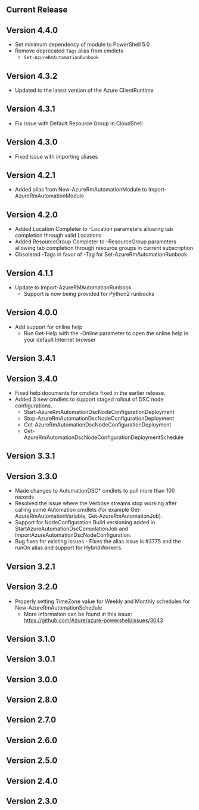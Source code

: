 <!--
    Please leave this section at the top of the change log.

    Changes for the current release should go under the section titled "Current Release", and should adhere to the following format:

    ## Current Release
    * Overview of change #1
        - Additional information about change #1
    * Overview of change #2
        - Additional information about change #2
        - Additional information about change #2
    * Overview of change #3
    * Overview of change #4
        - Additional information about change #4

    ## YYYY.MM.DD - Version X.Y.Z (Previous Release)
    * Overview of change #1
        - Additional information about change #1
-->
## Current Release

## Version 4.4.0
* Set minimum dependency of module to PowerShell 5.0
* Remove deprecated `Tags` alias from cmdlets
    - `Set-AzureRmAutomationRunbook`

## Version 4.3.2
* Updated to the latest version of the Azure ClientRuntime

## Version 4.3.1
* Fix issue with Default Resource Group in CloudShell

## Version 4.3.0
* Fixed issue with importing aliases

## Version 4.2.1
* Added alias from New-AzureRmAutomationModule to Import-AzureRmAutomationModule

## Version 4.2.0
* Added Location Completer to -Location parameters allowing tab completion through valid Locations
* Added ResourceGroup Completer to -ResourceGroup parameters allowing tab completion through resource groups in current subscription
* Obsoleted -Tags in favor of -Tag for Set-AzureRmAutomationRunbook

## Version 4.1.1
* Update to Import-AzureRMAutomationRunbook
    - Support is now being provided for Python2 runbooks

## Version 4.0.0
* Add support for online help
    - Run Get-Help with the -Online parameter to open the online help in your default Internet browser
    
## Version 3.4.1

## Version 3.4.0
* Fixed help documents for cmdlets fixed in the earlier release.
* Added 3 new cmdlets to support staged rollout of DSC node configurations.
	- Start-AzureRmAutomationDscNodeConfigurationDeployment
	- Stop-AzureRmAutomationDscNodeConfigurationDeployment
	- Get-AzureRmAutomationDscNodeConfigurationDeployment
	- Get-AzureRmAutomationDscNodeConfigurationDeploymentSchedule
    
## Version 3.3.1

## Version 3.3.0
* Made changes to AutomationDSC* cmdlets to pull more than 100 records
* Resolved the issue where the Verbose streams stop working after calling some Automation cmdlets (for example Get-AzureRmAutomationVariable, Get-AzureRmAutomationJob).
* Support for NodeConfiguration Build versioning added in StartAzureAutomationDscCompilationJob and ImportAzureAutomationDscNodeConfiguration.
* Bug fixes for existing issues - Fixes the alias issue is #3775 and the runOn alias and support for HybridWorkers.

## Version 3.2.1

## Version 3.2.0
* Properly setting TimeZone value for Weekly and Monthly schedules for New-AzureRmAutomationSchedule
    - More information can be found in this issue: https://github.com/Azure/azure-powershell/issues/3043
    
## Version 3.1.0

## Version 3.0.1

## Version 3.0.0

## Version 2.8.0

## Version 2.7.0

## Version 2.6.0

## Version 2.5.0

## Version 2.4.0

## Version 2.3.0
